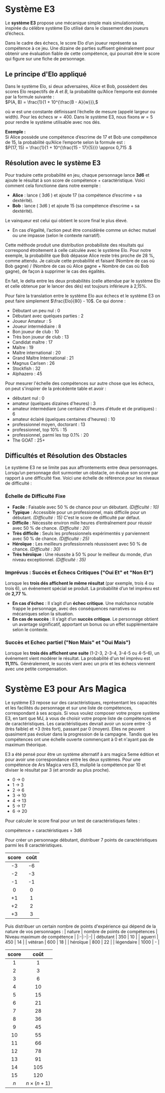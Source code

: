 # Système E3

Le **système E3** propose une mécanique simple mais simulationniste, inspirée du célèbre système Elo utilisé dans le classement des joueurs d’échecs.

Dans le cadre des échecs, le score Elo d’un joueur représente sa compétence à ce jeu. Une dizaine de parties suffisent généralement pour obtenir une évaluation fiable de cette compétence, qui pourrait être le score qui figure sur une fiche de personnage.

## Le principe d'Elo appliqué

Dans le système Elo, si deux adversaires, Alice et Bob, possèdent des scores Elo respectifs de $A$ et $B$, la probabilité qu’Alice l’emporte est donnée par la formule suivante :  
$P(A, B) = \frac{1}{1 + 10^{\frac{B - A}{w}}},$

où $w$ est une constante définissant l’échelle de mesure (appelé largeur ou width). Pour les échecs $w = 400$. Dans le système E3, nous fixons $w = 5$ pour rendre le système utilisable avec nos dés.

**Exemple :**  
Si Alice possède une compétence d’escrime de 17 et Bob une compétence de 15, la probabilité qu’Alice l’emporte selon la formule est :  
$P(17, 15) = \frac{1}{1 + 10^{\frac{15 - 17}{5}}} \approx 0,715 .$

## Résolution avec le système E3

Pour traduire cette probabilité en jeu, chaque personnage lance **3d6** et ajoute le résultat à son score de compétence + caractéristique. Voici comment cela fonctionne dans notre exemple :

- **Alice** : lance \( 3d6 \) et ajoute 17 (sa compétence d’escrime + sa dextérité).  
- **Bob** : lance \( 3d6 \) et ajoute 15 (sa compétence d’escrime + sa dextérité).  

Le vainqueur est celui qui obtient le score final le plus élevé.  

- En cas d’égalité, l’action peut être considérée comme un échec mutuel ou une impasse (selon le contexte narratif).  

Cette méthode produit une distribution probabiliste des résultats qui correspond étroitement à celle calculée avec le système Elo. 
Pour notre exemple, la probabilité que Bob dépasse Alice reste très proche de 28 %, comme attendu.
Je calcule cette probabilité et faisant (Nombre de cas où Bob gagne) / (Nombre de cas où Alice gagne + Nombre de cas où Bob gagne), de façon à supprimer le cas des égalités.

En fait, le delta entre les deux probabilités (celle attendue par le système Elo et celle obtenue par le lancer des dés) est toujours inférieure à 2,15%.

Pour faire la translation entre le système Elo aux échecs et le système E3 on peut faire simplement  $\frac{Elo}{80} - 10$. Ce qui donne :
  - Débutant un peu nul : 0
  - Débutant avec quelques parties : 2
  - Joueur Amateur : 5
  - Joueur intermédiaire : 8
  - Bon joueur de club : 10
  - Très bon joueur de club : 13
  - Candidat maître : 17
  - Maître : 19
  - Maître international : 20
  - Grand Maître International : 21
  - Magnus Carlsen : 26
  - Stockfish : 32
  - Alphazero : 45

Pour mesurer l'échelle des compétences sur autre chose que les échecs, on peut s'inspirer de la précédente table et avoir :
  - débutant nul : 0
  - amateur (quelques dizaines d'heures) : 3
  - amateur intermédiare (une centaine d'heures d'étude et de pratiques) : 6
  - amateur éclairé (quelques centaines d'heures) : 10
  - professionnel moyen, doctorant : 13
  - professionnel, top 10% : 15
  - professionnel, parmi les top 0.1% : 20
  - The GOAT : 25+


## Difficultés et Résolution des Obstacles

Le système E3 ne se limite pas aux affrontements entre deux personnages. Lorsqu’un personnage doit surmonter un obstacle, on évalue son score par rapport à une difficulté fixe. Voici une échelle de référence pour les niveaux de difficulté :

### Échelle de Difficulté Fixe
- **Facile** : Faisable avec 50 % de chance pour un débutant. *(Difficulté : 10)*  
- **Typique** : Accessible pour un professionnel, mais difficile pour un débutant. *(Difficulté : 15)*  C'est le score de difficulté par défaut.
- **Difficile** : Nécessite environ mille heures d’entraînement pour réussir avec 50 % de chance. *(Difficulté : 20)*  
- **Très difficile** : Seuls les professionnels expérimentés y parviennent avec 50 % de chance. *(Difficulté : 25)*  
- **Héroïque** : Les meilleurs professionnels réussissent avec 50 % de chance. *(Difficulté : 30)*  
- **Très héroïque** : Une réussite à 50 % pour le meilleur du monde, d’un niveau exceptionnel. *(Difficulté : 35)*  

### Imprévus : Succès et Échecs Critiques ("Oui Et" et "Non Et")
Lorsque les **trois dés affichent le même résultat** (par exemple, trois 4 ou trois 6), un événement spécial se produit. La probabilité d’un tel imprévu est de **2,77 %**.

- **En cas d’échec** : Il s’agit d’un **échec critique**. Une malchance notable frappe le personnage, avec des conséquences narratives ou mécaniques selon la situation.  
- **En cas de succès** : Il s’agit d’un **succès critique**. Le personnage obtient un avantage significatif, apportant un bonus ou un effet supplémentaire selon le contexte.

### Succès et Echec partiel ("Non Mais" et "Oui Mais")
Lorsque les **trois dés affichent une suite** (1-2-3, 2-3-4, 3-4-5 ou 4-5-6), un événement vient modérer le résultat. La probabilité d'un tel imprévu est **11,11%**.
Généralement, le succès vient avec un prix et les échecs viennent avec une petite compensation. 


# Système E3 pour Ars Magica

Le système E3 repose sur des caractèristiques, représentant les capacités et les facilités du personnage et sur une liste de compétences, correspondant à ses acquis.
Si vous voulez composer votre propre système E3, en tant que MJ, à vous de choisir votre propre liste de compétences et de caractéristiques.
Les caractéristiques devrait avoir un score entre -3 (très faible) et +3 (très fort), passant par 0 (moyen). Elles ne peuvent quasiment pas évoluer dans la progression de la campagne. 
Tandis que les compétences ont une échelle ouverte commençant à 0 et n'ayant pas de maximum théorique.

E3 a été pensé pour être un système alternatif à ars magica 5eme édition et pour avoir une correspondance entre les deux systèmes.
Pour une compétence de Ars Magica vers E3, muliplié la compétence par 10 et diviser le résultat par 3 (et arrondir au plus proche).
  * 0 -> 0
  * 1 -> 3
  * 2 -> 6
  * 3 -> 10
  * 4 -> 13
  * 5 -> 17
  * 6 -> 20

Pour calculer le score final pour un test de caractéristiques faites : 

compétence + caractéristiques + 3d6

Pour créer un personnage débutant, distribuer 7 points de caractéristiques parmi les 8 caractéristiques.

| score | coût |
|:--:|:--:|
| -3 | -6 |
| -2 | -3 |
| -1 | -1 |
| 0 | 0 |
| +1 | 1 |
| +2 | 2 |
| +3 | 3 |

Puis distribuer un certain nombre de points d'expérience qui dépend de la nature de vos personnages : 
| nature | nombre de points de compétences | Niveau maximum de compétence |
|:-|:-|:-|
| débutant | 350 | 10 |
| aguerri | 450 | 14 |
| vétéran | 600 | 18 |
| héroïque | 800 | 22 |
| légendaire | 1000 | - |

| score | coût |
|:--:|:--:|
| 1 | 1 |     
| 2 | 3 |     
| 3 | 6 |     
| 4 | 10 |    
| 5 | 15 |    
| 6 | 21 |    
| 7 | 28 |    
| 8 | 36 |    
| 9 | 45 |    
| 10 | 55 |   
| 11 | 66 |   
| 12 | 78 |   
| 13 | 91 |   
| 14 | 105 |  
| 15 | 120 |  
| $n$ | $n \times (n + 1)$ |




